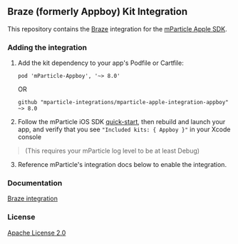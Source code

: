 ## Braze (formerly Appboy) Kit Integration

This repository contains the [Braze](https://www.braze.com) integration for the [mParticle Apple SDK](https://github.com/mParticle/mparticle-apple-sdk).

### Adding the integration

1. Add the kit dependency to your app's Podfile or Cartfile:

    ```
    pod 'mParticle-Appboy', '~> 8.0'
    ```

    OR

    ```
    github "mparticle-integrations/mparticle-apple-integration-appboy" ~> 8.0
    ```

2. Follow the mParticle iOS SDK [quick-start](https://github.com/mParticle/mparticle-apple-sdk), then rebuild and launch your app, and verify that you see `"Included kits: { Appboy }"` in your Xcode console 

> (This requires your mParticle log level to be at least Debug)

3. Reference mParticle's integration docs below to enable the integration.

### Documentation

[Braze integration](https://docs.mparticle.com/integrations/braze/event/)

### License

[Apache License 2.0](http://www.apache.org/licenses/LICENSE-2.0) 
